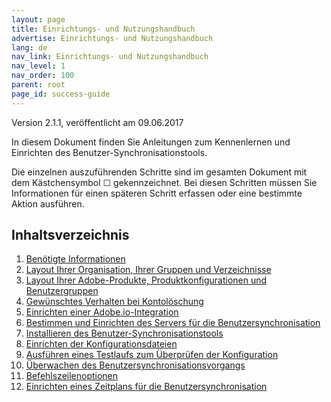 ```yaml
---
layout: page
title: Einrichtungs- und Nutzungshandbuch
advertise: Einrichtungs- und Nutzungshandbuch
lang: de
nav_link: Einrichtungs- und Nutzungshandbuch
nav_level: 1
nav_order: 100
parent: root
page_id: success-guide
---
```


Version 2.1.1, veröffentlicht am 09.06.2017

In diesem Dokument finden Sie Anleitungen zum Kennenlernen und Einrichten des Benutzer-Synchronisationstools.

Die einzelnen auszuführenden Schritte sind im gesamten Dokument mit dem Kästchensymbol &#9744; gekennzeichnet. Bei diesen Schritten müssen Sie Informationen für einen späteren Schritt erfassen oder eine bestimmte Aktion ausführen.

## Inhaltsverzeichnis

1. [Benötigte Informationen](before_you_start.md)
2. [Layout Ihrer Organisation, Ihrer Gruppen und Verzeichnisse](layout_orgs.md)
3. [Layout Ihrer Adobe-Produkte, Produktkonfigurationen und Benutzergruppen](layout_products.md)
4. [Gewünschtes Verhalten bei Kontolöschung](decide_deletion_policy.md)
5. [Einrichten einer Adobe.io-Integration](setup_adobeio.md)
6. [Bestimmen und Einrichten des Servers für die Benutzersynchronisation](identify_server.md)
7. [Installieren des Benutzer-Synchronisationstools](install_sync.md)
8. [Einrichten der Konfigurationsdateien](setup_config_files.md)
9. [Ausführen eines Testlaufs zum Überprüfen der Konfiguration](test_run.md)
10. [Überwachen des Benutzersynchronisationsvorgangs](monitoring.md)
11. [Befehlszeilenoptionen](command_line_options.md)
12. [Einrichten eines Zeitplans für die Benutzersynchronisation](scheduling.md)

